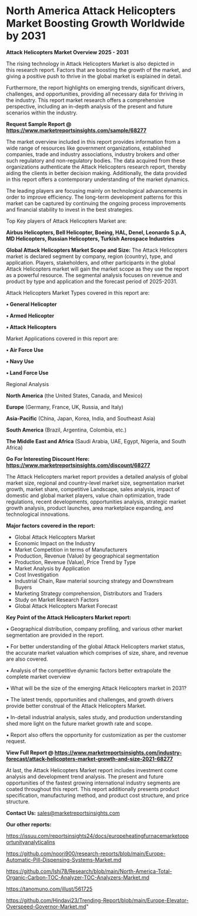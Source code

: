 # North America Attack Helicopters Market Boosting Growth Worldwide by 2031

<Strong> Attack Helicopters Market Overview 2025 - 2031</strong>

The rising technology in Attack Helicopters Market is also depicted in this research report. Factors that are boosting the growth of the market, and giving a positive push to thrive in the global market is explained in detail.

Furthermore, the report highlights on emerging trends, significant drivers, challenges, and opportunities, providing all necessary data for thriving in the industry. This report market research offers a comprehensive perspective, including an in-depth analysis of the present and future scenarios within the industry.

<strong>Request Sample Report @ <a href=https://www.marketreportsinsights.com/sample/68277>https://www.marketreportsinsights.com/sample/68277</a></strong>

The market overview included in this report provides information from a wide range of resources like government organizations, established companies, trade and industry associations, industry brokers and other such regulatory and non-regulatory bodies. The data acquired from these organizations authenticate the Attack Helicopters research report, thereby aiding the clients in better decision making. Additionally, the data provided in this report offers a contemporary understanding of the market dynamics.

The leading players are focusing mainly on technological advancements in order to improve efficiency. The long-term development patterns for this market can be captured by continuing the ongoing process improvements and financial stability to invest in the best strategies.

Top Key players of Attack Helicopters Market are:

<strong>Airbus Helicopters, Bell Helicopter, Boeing, HAL, Denel, Leonardo S.p.A, MD Helicopters, Russian Helicopters, Turkish Aerospace Industries</strong>

<strong><b>Global Attack Helicopters Market Scope and Size:</b></strong>
The Attack Helicopters market is declared segment by company, region (country), type, and application. Players, stakeholders, and other participants in the global Attack Helicopters market will gain the market scope as they use the report as a powerful resource. The segmental analysis focuses on revenue and product by type and application and the forecast period of 2025-2031.

Attack Helicopters Market Types covered in this report are:

<strong>• General Helicopter

• Armed Helicopter

• Attack Helicopters</strong>

Market Applications covered in this report are:

<strong>• Air Force Use

• Navy Use

• Land Force Use</strong> 

Regional Analysis

<strong>North America</strong> (the United States, Canada, and Mexico)

<strong>Europe</strong> (Germany, France, UK, Russia, and Italy)

<strong>Asia-Pacific</strong> (China, Japan, Korea, India, and Southeast Asia)

<strong>South America</strong> (Brazil, Argentina, Colombia, etc.)

<strong>The Middle East and Africa</strong> (Saudi Arabia, UAE, Egypt, Nigeria, and South Africa)

<strong>Go For Interesting Discount Here: <a href=https://www.marketreportsinsights.com/discount/68277>https://www.marketreportsinsights.com/discount/68277</a></strong>

The Attack Helicopters market report provides a detailed analysis of global market size, regional and country-level market size, segmentation market growth, market share, competitive Landscape, sales analysis, impact of domestic and global market players, value chain optimization, trade regulations, recent developments, opportunities analysis, strategic market growth analysis, product launches, area marketplace expanding, and technological innovations.

<strong><b>Major factors covered in the report:</b></strong>
<ul>
  <li>Global Attack Helicopters Market </li>
  <li>Economic Impact on the Industry</li>
  <li>Market Competition in terms of Manufacturers</li>
  <li>Production, Revenue (Value) by geographical segmentation</li>
  <li>Production, Revenue (Value), Price Trend by Type</li>
  <li>Market Analysis by Application</li>
  <li>Cost Investigation</li>
  <li>Industrial Chain, Raw material sourcing strategy and Downstream Buyers</li>
  <li>Marketing Strategy comprehension, Distributors and Traders</li>
  <li>Study on Market Research Factors</li>
  <li>Global Attack Helicopters Market Forecast</li>
</ul>

<strong><b>Key Point of the Attack Helicopters Market report:</b></strong>

• Geographical distribution, company profiling, and various other market segmentation are provided in the report.

• For better understanding of the global Attack Helicopters market status, the accurate market valuation which comprises of size, share, and revenue are also covered.

• Analysis of the competitive dynamic factors better extrapolate the complete market overview

• What will be the size of the emerging Attack Helicopters market in 2031?

• The latest trends, opportunities and challenges, and growth drivers provide better construal of the Attack Helicopters Market.

• In-detail industrial analysis, sales study, and production understanding shed more light on the future market growth rate and scope.

• Report also offers the opportunity for customization as per the customer request.

<strong><b>View Full Report @ <a href=https://www.marketreportsinsights.com/industry-forecast/attack-helicopters-market-growth-and-size-2021-68277>https://www.marketreportsinsights.com/industry-forecast/attack-helicopters-market-growth-and-size-2021-68277</a></b></strong>


At last, the Attack Helicopters Market report includes investment come analysis and development trend analysis. The present and future opportunities of the fastest growing international industry segments are coated throughout this report. This report additionally presents product specification, manufacturing method, and product cost structure, and price structure.

<strong>Contact Us:</strong>
sales@marketreportsinsights.com

<strong>Our other reports:</strong>

<a href=https://issuu.com/reportsinsights24/docs/europeheatingfurnacemarketopportunityanalyticalins>https://issuu.com/reportsinsights24/docs/europeheatingfurnacemarketopportunityanalyticalins</a>

<a href=https://github.com/noori900/research-reports/blob/main/Europe-Automatic-Pill-Dispensing-Systems-Market.md>https://github.com/noori900/research-reports/blob/main/Europe-Automatic-Pill-Dispensing-Systems-Market.md</a>

<a href=https://github.com/Ishi78/Research/blob/main/North-America-Total-Organic-Carbon-TOC-Analyzer-TOC-Analyzers-Market.md>https://github.com/Ishi78/Research/blob/main/North-America-Total-Organic-Carbon-TOC-Analyzer-TOC-Analyzers-Market.md</a>

<a href=https://tanomuno.com/illust/561725>https://tanomuno.com/illust/561725</a>

<a href=https://github.com/Hindavi23/Trending-Report/blob/main/Europe-Elevator-Overspeed-Governor-Market.md>https://github.com/Hindavi23/Trending-Report/blob/main/Europe-Elevator-Overspeed-Governor-Market.md</a>"
